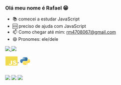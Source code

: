 ### Olá meu nome é Rafael 😁


- 📚 comecei a estudar JavaScript
- 🆘 preciso de ajuda com JavaScript
- 📫 Como chegar até mim: rm4708067@gmail.com
- 😄 Pronomes: ele/dele

<div>
  <a href="https://github.com/R4fael122">
  <img height="180em" src="https://github-readme-stats.vercel.app/api?username=R4fael122&show_icons=true&theme=tokyonight&include_all_commits=true&count_private=true"/>
    <img height="130em" src="https://github-readme-stats.vercel.app/api/top-langs/?username=R4fael122&layout=compact&langs_count=7&theme=tokyonight"/>
</div>

  <img align="center" alt="Rafa-Js" height="30" width="40" src="https://raw.githubusercontent.com/devicons/devicon/master/icons/javascript/javascript-plain.svg"> <img align="center" alt="Rafa-Js" height="30" width="40" src="https://raw.githubusercontent.com/devicons/devicon/master/icons/python/python-original.svg">
  
  ##
 
<div>
  <a href="https://instagram.com/rafael_12233" target="_blank"><img src="https://img.shields.io/badge/-Instagram-%23E4405F?style=for-the-badge&logo=instagram&logoColor=white" target="_blank"></a>
  <a href = "mailto:rm4708067@gmail.com"><img src="https://img.shields.io/badge/-Gmail-%23333?style=for-the-badge&logo=gmail&logoColor=white" target="_blank"></a>
  <a href="https://www.linkedin.com/in/rafael-moreira-087a55252" target="_blank"><img src="https://img.shields.io/badge/-LinkedIn-%230077B5?style=for-the-badge&logo=linkedin&logoColor=white" target="_blank"></a>
  
